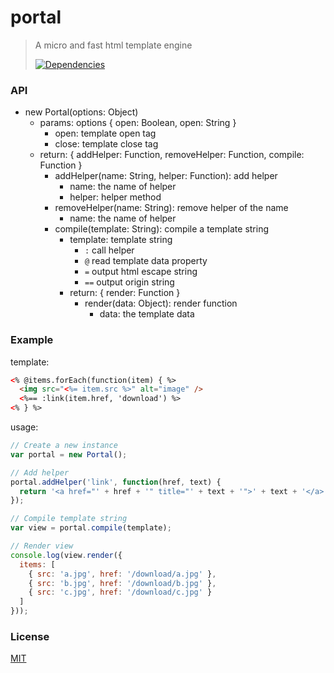 # portal

>A micro and fast html template engine
>
>[![Dependencies][david-image]][david-url]

### API

* new Portal(options: Object)
  * params: options { open: Boolean, open: String }
    * open: template open tag
    * close: template close tag
  * return: { addHelper: Function, removeHelper: Function, compile: Function }
    * addHelper(name: String, helper: Function): add helper
      * name: the name of helper
      * helper: helper method
    * removeHelper(name: String): remove helper of the name
      * name: the name of helper
    * compile(template: String): compile a template string
      * template: template string
        * ```:``` call helper
        * ```@``` read template data property
        * ```=``` output html escape string
        * ```==``` output origin string
      * return: { render: Function }
        * render(data: Object): render function
          * data: the template data

### Example

template:
```html
<% @items.forEach(function(item) { %>
  <img src="<%= item.src %>" alt="image" />
  <%== :link(item.href, 'download') %>
<% } %>
```

usage:
```js
// Create a new instance
var portal = new Portal();

// Add helper
portal.addHelper('link', function(href, text) {
  return '<a href="' + href + '" title="' + text + '">' + text + '</a>';
});

// Compile template string
var view = portal.compile(template);

// Render view
console.log(view.render({
  items: [
    { src: 'a.jpg', href: '/download/a.jpg' },
    { src: 'b.jpg', href: '/download/b.jpg' },
    { src: 'c.jpg', href: '/download/c.jpg' }
  ]
}));
```

### License

[MIT](LICENSE)

[david-image]: http://img.shields.io/david/dev/nuintun/portal.svg?style=flat-square
[david-url]: https://david-dm.org/nuintun/portal?type=dev
